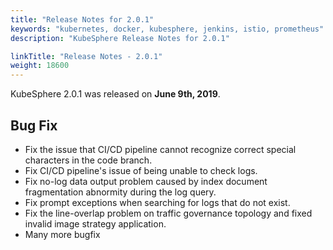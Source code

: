 ```yaml
---
title: "Release Notes for 2.0.1"
keywords: "kubernetes, docker, kubesphere, jenkins, istio, prometheus"
description: "KubeSphere Release Notes for 2.0.1"

linkTitle: "Release Notes - 2.0.1"
weight: 18600
---
```


KubeSphere 2.0.1 was released on **June 9th, 2019**.

## Bug Fix

- Fix the issue that CI/CD pipeline cannot recognize correct special characters in the code branch.
- Fix CI/CD pipeline's issue of being unable to check logs.
- Fix no-log data output problem caused by index document fragmentation abnormity during the log query.
- Fix prompt exceptions when searching for logs that do not exist.
- Fix the line-overlap problem on traffic governance topology and fixed invalid image strategy application.
- Many more bugfix
